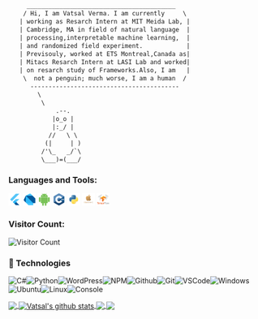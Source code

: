          _________________________________________
        / Hi, I am Vatsal Verma. I am currently     \
       | working as Resarch Intern at MIT Meida Lab, |
       | Cambridge, MA in field of natural language  |
       | processing,interpretable machine learning,  |
       | and randomized field experiment.            |
       | Previsouly, worked at ETS Montreal,Canada as|
       | Mitacs Resarch Intern at LASI Lab and worked| 
       | on resarch study of Frameworks.Also, I am   |
        \  not a penguin; much worse, I am a human  /
          -----------------------------------------
            \
             \
                 .--.
                |o_o |
                |:_/ |
               //   \ \
              (|     | )
             /'\_   _/`\
             \___)=(___/

### Languages and Tools:  

<code><img height="25" src="https://raw.githubusercontent.com/github/explore/80688e429a7d4ef2fca1e82350fe8e3517d3494d/topics/flutter/flutter.png"></code>
<code><img height="25" src="https://raw.githubusercontent.com/github/explore/80688e429a7d4ef2fca1e82350fe8e3517d3494d/topics/dart/dart.png"></code>
<code><img height="25" src="https://raw.githubusercontent.com/github/explore/80688e429a7d4ef2fca1e82350fe8e3517d3494d/topics/android/android.png"></code>
<code><img height="25" src="https://raw.githubusercontent.com/github/explore/80688e429a7d4ef2fca1e82350fe8e3517d3494d/topics/cpp/cpp.png"></code>
<code><img height="25" src="https://raw.githubusercontent.com/github/explore/80688e429a7d4ef2fca1e82350fe8e3517d3494d/topics/python/python.png"></code>
<code><img height="25" src="https://raw.githubusercontent.com/github/explore/80688e429a7d4ef2fca1e82350fe8e3517d3494d/topics/objective-c/objective-c.png"></code> 
<code><img height="25" src="https://raw.githubusercontent.com/github/explore/80688e429a7d4ef2fca1e82350fe8e3517d3494d/topics/tensorflow/tensorflow.png"></code> 
### Visitor Count:
![Visitor Count](https://profile-counter.glitch.me/vatsalcode/count.svg)

### 🔧 Technologies
![C#](https://img.icons8.com/color/25/000000/c-sharp-logo.png)![Python](https://img.icons8.com/color/30/000000/python.png)![WordPress](https://img.icons8.com/color/25/wordpress.png)![NPM](https://img.icons8.com/color/25/npm.png)![Github](https://img.icons8.com/material-outlined/25/github.png)![Git](https://img.icons8.com/color/25/git.png)![VSCode](https://img.icons8.com/color/25/visual-studio-code-2019.png)![Windows](https://img.icons8.com/color/30/windows-10.png)![Ubuntu](https://img.icons8.com/color/30/ubuntu--v1.png)![Linux](https://img.icons8.com/color/30/linux.png)![Console](https://img.icons8.com/color/30/console.png)

<a href="https://github.com/vatsalcode">
  <img align="center" src="https://github-readme-stats.vercel.app/api/top-langs/?username=vatsalcode&theme=light&hide_langs_below=1" />
</a>
<a href="https://github.com/vatsalcode">
 <img align="center" src="https://github-readme-stats.vercel.app/api?username=vatsalcode&show_icons=true&theme=light&line_height=27" alt="Vatsal's github stats"/>
</a>
<a href="https://github.com/vatsalcode/Sorting-Algo-visulizer">
  <img align="center" src="https://github-readme-stats.vercel.app/api/pin/?username=vatsalcode&repo=Sorting-Algo-visulizer&theme=light" />
</a>
<a href="https://github.com/vatsalcode/Codeshow-100days_of_code">
 <img align="center" src="https://github-readme-stats.vercel.app/api/pin/?username=vatsalcode&repo=Codeshow-100days_of_code&theme=light" />
</a>
<div align="center">

</div>

